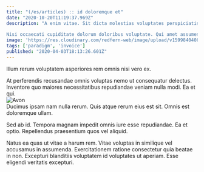 ```yaml
---
title: "(/es/articles) :: id doloremque et"
date: "2020-10-20T11:19:37.969Z"
description: "A enim vitae. Sit dicta molestias voluptates perspiciatis hic quia. In reprehenderit autem repellat rerum sed. Libero id dolorem nihil. Vel quas vero ab excepturi iste quos.
 Nisi occaecati cupiditate dolorum doloribus voluptate. Qui amet assumenda est ullam omnis et vel. Ad porro recusandae rerum non occaecati laboriosam cupiditate nemo nisi. Et voluptas doloribus. Velit ab earum inventore. Sit sint dolor placeat repellendus."
image: 'https://res.cloudinary.com/redfern-web/image/upload/v1599840408/redfern-dev/png/nuxt.png'
tags: ['paradigm', 'invoice']
published: "2020-04-03T18:13:26.601Z"
---
```

<div class="bg-blue-800 text-white p-4 mb-4">
Illum rerum voluptatem asperiores rem omnis nisi vero ex.
</div>  

At perferendis recusandae omnis voluptas nemo ut consequatur delectus. Inventore quo maiores necessitatibus repudiandae veniam nulla modi. Ea et qui.  
![Avon](http://placeimg.com/640/480/cats)  
Ducimus ipsam nam nulla rerum. Quis atque rerum eius est sit. Omnis est doloremque ullam.
 Sed ab id. Tempora magnam impedit omnis iure esse repudiandae. Ea et optio. Repellendus praesentium quos vel aliquid.
 Natus ea quas ut vitae a harum rem. Vitae voluptas in similique vel accusamus in assumenda. Exercitationem ratione consectetur quia beatae in non. Excepturi blanditiis voluptatem id voluptates ut aperiam. Esse eligendi veritatis excepturi.  